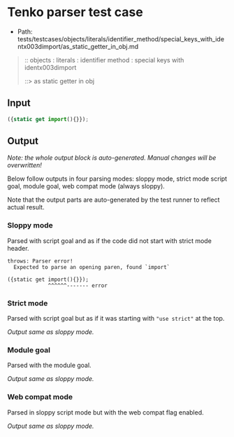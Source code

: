 # Tenko parser test case

- Path: tests/testcases/objects/literals/identifier_method/special_keys_with_identx003dimport/as_static_getter_in_obj.md

> :: objects : literals : identifier method : special keys with identx003dimport
>
> ::> as static getter in obj

## Input

`````js
({static get import(){}});
`````

## Output

_Note: the whole output block is auto-generated. Manual changes will be overwritten!_

Below follow outputs in four parsing modes: sloppy mode, strict mode script goal, module goal, web compat mode (always sloppy).

Note that the output parts are auto-generated by the test runner to reflect actual result.

### Sloppy mode

Parsed with script goal and as if the code did not start with strict mode header.

`````
throws: Parser error!
  Expected to parse an opening paren, found `import`

({static get import(){}});
             ^^^^^^------- error
`````

### Strict mode

Parsed with script goal but as if it was starting with `"use strict"` at the top.

_Output same as sloppy mode._

### Module goal

Parsed with the module goal.

_Output same as sloppy mode._

### Web compat mode

Parsed in sloppy script mode but with the web compat flag enabled.

_Output same as sloppy mode._
